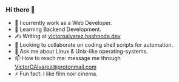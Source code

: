 ### Hi there 👋
- 🔭 I currently work as a Web Developer.
- 🌱 Learning Backend Development.
- ✍️ Writing at [victoroalvarez.hashnode.dev](https://victoroalvarez.hashnode.dev)
- 🤝 Looking to collaborate on coding shell scripts for automation.
- 💬 Ask me about Linux & Unix-like operating-systems.
- 📫 How to reach me: message me through VictorOAlvarez@protonmail.com
- ⚡ Fun fact: I like film noir cinema.
